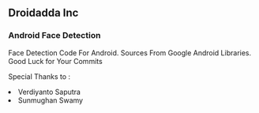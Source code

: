 <h2> Droidadda Inc </h2>

<h3> Android Face Detection </h3>
Face Detection Code For Android. Sources From Google Android Libraries.
Good Luck for Your Commits

Special Thanks to :
<li>Verdiyanto Saputra</li>
<li>Sunmughan Swamy</li>
